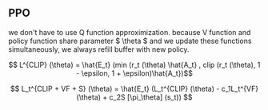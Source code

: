 ## PPO

we don't have to use Q function approximization. because V function and policy function share parameter $ \theta $ and we update these functions simultaneously, we always refill buffer with new policy.

$$ L^{CLIP} (\theta) = \hat{E_t} (min (r_t (\theta) \hat{A_t} , clip (r_t (\theta), 1 - \epsilon, 1 + \epsilon)\hat{A_t})$$

$$ L_t^{CLIP + VF + S} (\theta) = \hat{E_t} (L_t^{CLIP} (\theta) - c_1L_t^{VF}(\theta) + c_2S [\pi_\theta] (s_t)) $$

